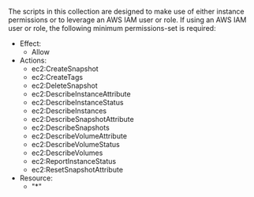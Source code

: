 The scripts in this collection are designed to make use of either instance permissions or to leverage an AWS IAM user or role. If using an AWS IAM user or role, the following minimum permissions-set is required:

- Effect:
  - Allow
- Actions:
  - ec2:CreateSnapshot
  - ec2:CreateTags
  - ec2:DeleteSnapshot
  - ec2:DescribeInstanceAttribute
  - ec2:DescribeInstanceStatus
  - ec2:DescribeInstances
  - ec2:DescribeSnapshotAttribute
  - ec2:DescribeSnapshots
  - ec2:DescribeVolumeAttribute
  - ec2:DescribeVolumeStatus
  - ec2:DescribeVolumes
  - ec2:ReportInstanceStatus
  - ec2:ResetSnapshotAttribute
- Resource:
  - "*"
